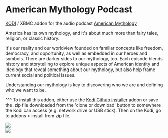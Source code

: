 American Mythology Podcast
=============================

<a href="www.kodi.tv">KODI</a> / XBMC addon for the audio podcast <a href="www.americanmythologypodcast.com">American Mythology</a><br>

America has its own mythology, and it's about much more than fairy tales, religion, or classic history.<br>

It's our reality and our worldview founded on familiar concepts like freedom, democracy, and opportunity, as well as embedded in our heroes and symbols. There are darker sides to our mythology, too. Each episode blends history and storytelling to explore unique aspects of American identity and ideology that reveal something about our mythology, but also help frame current social and political issues.<br>

Understanding our mythology is key to discovering who we are and defining who we want to be.<br>
 
^^^ To install this addon, either use the <a href="https://www.tvaddons.co/github-browser-kodi/">Kodi Github installer</a> addon or save the .zip file downloaded from the 'clone or download' button to somewhere the Kodi can access (e.g. network drive or USB stick). Then on the Kodi, go to addons > install from zip file.<br>

<a href="https://www.americanmythologypodcast.com"><img src="https://images.squarespace-cdn.com/content/v1/5671a4705a5668ba6b111b2b/1481808815260-7BX8BSX93KDUPWPUEBEJ/ke17ZwdGBToddI8pDm48kOyctPanBqSdf7WQMpY1FsRZw-zPPgdn4jUwVcJE1ZvWQUxwkmyExglNqGp0IvTJZUJFbgE-7XRK3dMEBRBhUpyD4IQ_uEhoqbBUjTJFcqKvko9JlUzuVmtjr1UPhOA5qkTLSJODyitRxw8OQt1oetw/image-asset.png?format=500w">
<br><a href="http://www.kodi.tv"><img src="https://kodi.tv/sites/default/files/page/field_image/about--devices.jpg">
